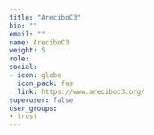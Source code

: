 ```yaml
---
title: "AreciboC3"
bio: ""
email: ""
name: AreciboC3
weight: 5
role: 
social:
- icon: globe
  icon_pack: fas
  link: https://www.areciboc3.org/
superuser: false
user_groups:
- trust
---
```



